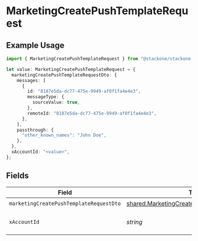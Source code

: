 # MarketingCreatePushTemplateRequest

## Example Usage

```typescript
import { MarketingCreatePushTemplateRequest } from "@stackone/stackone-client-ts/sdk/models/operations";

let value: MarketingCreatePushTemplateRequest = {
  marketingCreatePushTemplateRequestDto: {
    messages: [
      {
        id: "8187e5da-dc77-475e-9949-af0f1fa4e4e3",
        messageType: {
          sourceValue: true,
        },
        remoteId: "8187e5da-dc77-475e-9949-af0f1fa4e4e3",
      },
    ],
    passthrough: {
      "other_known_names": "John Doe",
    },
  },
  xAccountId: "<value>",
};
```

## Fields

| Field                                                                                                               | Type                                                                                                                | Required                                                                                                            | Description                                                                                                         |
| ------------------------------------------------------------------------------------------------------------------- | ------------------------------------------------------------------------------------------------------------------- | ------------------------------------------------------------------------------------------------------------------- | ------------------------------------------------------------------------------------------------------------------- |
| `marketingCreatePushTemplateRequestDto`                                                                             | [shared.MarketingCreatePushTemplateRequestDto](../../../sdk/models/shared/marketingcreatepushtemplaterequestdto.md) | :heavy_check_mark:                                                                                                  | N/A                                                                                                                 |
| `xAccountId`                                                                                                        | *string*                                                                                                            | :heavy_check_mark:                                                                                                  | The account identifier                                                                                              |